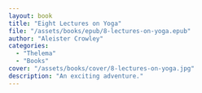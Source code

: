 ```yaml
---
layout: book
title: "Eight Lectures on Yoga"
file: "/assets/books/epub/8-lectures-on-yoga.epub"
author: "Aleister Crowley"
categories: 
  - "Thelema"
  - "Books"
cover: "/assets/books/cover/8-lectures-on-yoga.jpg"
description: "An exciting adventure."
---
```

